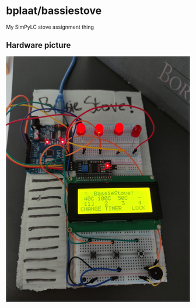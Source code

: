# bplaat/bassiestove
My SimPyLC stove assignment thing

## Hardware picture
![Hardware picture](docs/hardware.jpg)
